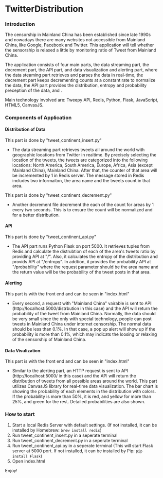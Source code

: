 # TwitterDistribution

### Introduction
The censorship in Mainland China has been established since late 1990s and nowadays there are many websites not accessible from Mainland China, like Google, Facebook and Twitter. This application will tell whether the sensorship is relaxed a little by monitoring ratio of Tweet from Mainland China.

The application consists of four main parts, the data streaming part, the decrement part, the API part, and data visualization and alerting part, where the data steaming part retrieves and parses the data in real-time, the decrement part keeps decrementing counts at a constant rate to normalize the data, the API part provides the distribution, entropy and probability preception of the data, and .

Main technology involved are: Tweepy API, Redis, Python, Flask, JavaScript, HTML5, CanvasJS.


### Components of Application
#### Distribution of Data
This part is done by "tweet_continent_insert.py"
- The data streaming part retrieves tweets all around the world with geographic locations from Twitter in realtime. By precisely selecting the location of the tweets, the tweets are categorized into the following locations: North America, South America, Europe, Africa, Asia (except Mainland China), Mainland China. After that, the counter of that area will be incremented by 1 in Redis server. The message stored in Redis includes two informaiton, the area name and the tweets count in that area.

This part is done by "tweet_continent_decrement.py"
- Another decrement file decrement the each of the count for areas by 1 every two seconds. This is to ensure the count will be normalized and for a better distribution.


#### API
This part is done by "tweet_continent_api.py"
- The API part runs Python Flask on port 5000. It retrieves tuples from Redis and calculate the distrubtion of each of the area's tweets ratio by providing API at "/". Also, it calculates the entropy of the distribution and provids API at "/entropy". In addtion, it provides the probability API at "/probability" where the request parameter should be the area name and the return value will be the probability of the tweet posts in that area.


#### Alerting
This part is with the front end and can be seen in "index.html"
- Every second, a request with "Mainland China" vairable is sent to API (http://localhost:5000/distrbution in this case) and the API will return the probability of the tweet from Mainland China. Normally, the data should be very small since the only with special technology, people can post tweets in Mainland China under internet censorship. The normal data should be less than 0.1%. In that case, a pop up alert will show up if the probability is more than 0.1%, which may indicats the loosing or relaxing of the sensorship of Mainland China.


#### Data Visulization
This part is with the front end and can be seen in "index.html"
- Similar to the alerting part, an HTTP request is sent to API (http://localhost:5000/ in this case) and the API will return the distribution of tweets from all possible areas around the world. This part utilizes CanvasJS library for real-time data visualization. The bar chart is showing the probability of each elements in the distribution with colors. If the probability is more than 50%, it is red, and yellow for more than 25%, and green for the rest. Detailed probabilities are also shown.



### How to start
1. Start a local Redis Server with default settings. (If not installed, it can be installed by Homebrew: 
    ```brew install redis```)
2. Run tweet_continent_insert.py in a seperate terminal
3. Run tweet_continent_decrement.py in a seperate terminal
4. Run tweet_continent_api.py in a seperate terminal (This will start Flask server at 5000 port. If not installed, it can be installed by Pip: ```pip install Flask```)
4. Open index.html

Enjoy!

